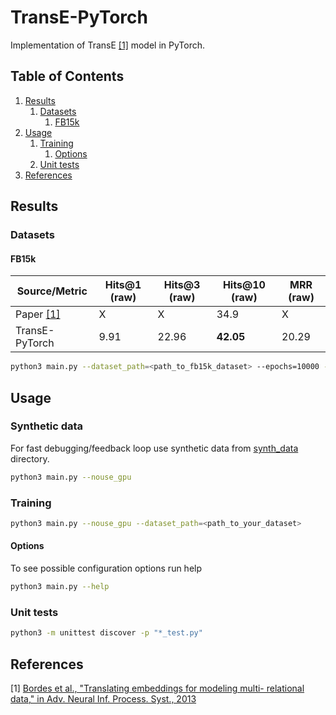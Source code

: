 # TransE-PyTorch
Implementation of TransE [[1]](#references) model in PyTorch.

## Table of Contents
1. [Results](#results)
    1. [Datasets](#datasets)
        1. [FB15k](#fb15k)
2. [Usage](#usage)
    1. [Training](#training)
        1. [Options](#options)
    2. [Unit tests](#unit-tests)
3. [References](#references)

## Results

### Datasets

#### FB15k

| Source/Metric  | Hits@1 (raw) | Hits@3 (raw) | Hits@10 (raw) | MRR (raw) |
| ---------------| ------------ | ------------ | ------------- | --------- |
| Paper [[1]](#references) | X | X | 34.9 | X |
| TransE-PyTorch | 9.91 | 22.96 | **42.05** | 20.29 |

```bash
python3 main.py --dataset_path=<path_to_fb15k_dataset> --epochs=10000 --batch_size=128
```


## Usage

### Synthetic data
For fast debugging/feedback loop use synthetic data from [synth_data](synth_data) directory.
```bash
python3 main.py --nouse_gpu
```
### Training
```bash
python3 main.py --nouse_gpu --dataset_path=<path_to_your_dataset>
```
#### Options
To see possible configuration options run help
```bash
python3 main.py --help
```
### Unit tests
```bash
python3 -m unittest discover -p "*_test.py"
```

## References
[1] [Bordes et al., "Translating embeddings for modeling multi- relational data," in Adv. Neural Inf. Process. Syst., 2013](http://papers.nips.cc/paper/5071-translating-embeddings-for-modeling-multi-relational-data.pdf)
